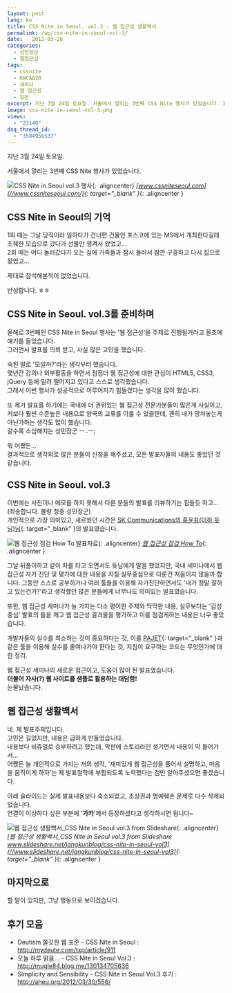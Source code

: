 ```yaml
---
layout: post
lang: ko
title: CSS Nite in Seoul. vol.3 - 웹 접근성 생활백서
permalink: /wp/css-nite-in-seoul-vol-3/
date:   2012-03-28
categories:
  - 성민장군
  - 웹접근성
tags:
  - cssnite
  - KWCAG20
  - 세미나
  - 웹 접근성
  - 일본
excerpt: 지난 3월 24일 토요일. 서울에서 열리는 3번째 CSS Nite 행사가 있었습니다. 1회 때는 그날 당직이라 일하다가 건너편 건물인 포스코에 있는 MS에서 개최한다길래 초췌한 모습으로 갔다가 선물만 챙겨서 왔었고… 2회 때는 어디 놀러갔다가 오는 길에 가족들과 잠시 들러서 잠깐 구경하고 다시 집으로 왔었고… 제대로 참석해본적이 없었습니다. 반성합니다. 올해로 3번째인 CSS Nite in Seoul 행사는 ‘웹 접근성’을 주제로 진행될거라고 올초에 얘기를 들었습니다. 그러면서 발표를 의뢰 받고, 사실 많은 고민을 했습니다. 속된 말로 ‘모일까?’라는 생각부터 했습니다. 몇년간 강의나 외부활동을 하면서 점점더 웹 접근성에 대한 관심이 HTML5 [...]
image: css-nite-in-seoul-vol-3.png
views:
  - "23148"
dsq_thread_id:
  - "3584956537"
---
```


지난 3월 24일 토요일.
  
서울에서 열리는 3번째 CSS Nite 행사가 있었습니다.

![CSS Nite in Seoul vol.3 행사](/assets/img/2012/cssnite_1-470x1024.png){: .aligncenter}
*[www.cssniteseoul.com](//www.cssniteseoul.com/){: target="_blank" }*{: .aligncenter }

## CSS Nite in Seoul의 기억

1회 때는 그날 당직이라 일하다가 건너편 건물인 포스코에 있는 MS에서 개최한다길래 초췌한 모습으로 갔다가 선물만 챙겨서 왔었고...  
2회 때는 어디 놀러갔다가 오는 길에 가족들과 잠시 들러서 잠깐 구경하고 다시 집으로 왔었고...

제대로 참석해본적이 없었습니다.

반성합니다. ㅎㅎ

## CSS Nite in Seoul. vol.3를 준비하며

올해로 3번째인 CSS Nite in Seoul 행사는 '웹 접근성'을 주제로 진행될거라고 올초에 얘기를 들었습니다.  
그러면서 발표를 의뢰 받고, 사실 많은 고민을 했습니다.

속된 말로 '모일까?'라는 생각부터 했습니다.  
몇년간 강의나 외부활동을 하면서 점점더 웹 접근성에 대한 관심이 HTML5, CSS3, jQuery 등에 밀려 떨어지고 있다고 스스로 생각했습니다.  
그래서 이번 행사가 성공적으로 이루어지기 힘들겠다는 생각을 많이 했습니다.

또 제가 발표를 하기에는 국내에 더 권위있는 웹 접근성 전문가분들이 많은게 사실이고, 저보다 훨씬 수준높은 내용으로 양국의 교류를 이룰 수 있을텐데, 괜히 내가 망쳐놓는게 아닌가하는 생각도 많이 했습니다.  
갈수록 소심해지는 성민장군 ㅡ..ㅡ;

뭐 어쨌든...  
결과적으로 생각외로 많은 분들이 신청을 해주셨고, 모든 발표자들의 내용도 좋았던 것 같습니다.

## CSS Nite in Seoul. vol.3

이번에는 사진이나 메모를 하지 못해서 다른 분들의 발표를 리뷰하기는 힘들듯 하고... (죄송합니다. 불량 청중 성민장군)  
개인적으로 가장 의미있고, 새로웠던 시간은 [SK Communications의 홍윤표(이하 듓님)님](//mydeute.com/){: target="_blank" }의 발표였습니다.

![웹 접근성 점검 How To 발표자료](/assets/img/2012/cssnite_2.png){: .aligncenter}
*[웹 접근성 점검 How To](//mydeute.com/txp/article/911)*{: .aligncenter }

그날 뒤풀이하고 같이 차를 타고 오면서도 듓님에게 말을 했었지만, 국내 세미나에서 웹 접근성 자가 진단 및 평가에 대한 내용을 지침·실무중심으로 다룬건 처음이지 않을까 합니다. 그동안 스스로 공부하거나 여러 툴들을 이용해 자가진단하면서도 '내가 정말 잘하고 있는건가?'라고 생각했던 많은 분들에게 너무나도 의미있는 발표였습니다.
  
또한, 웹 접근성 세미나가 늘 가지는 다소 평이한 주제와 딱딱한 내용, 실무보다는 '감성중심' 발표의 틀을 깨고 웹 접근성 결과물을 평가하고 이를 점검케하는 내용은 너무 좋았습니다.

개발자들의 실수를 최소하는 것이 중요하다는 것, 이를 [PAJET](//mydeute.com/was/pajet.html){: target="_blank" }과 같은 툴을 이용해 실수를 줄여나가야 한다는 것, 지침이 요구하는 코드는 무엇인가에 대한 정리.

웹 접근성 세미나의 새로운 접근이고, 도움이 많이 된 발표였습니다.  
**더불어 자사(?) 웹 사이트를 샘플로 활용하는 대담함!**  
눈물났습니다.

## 웹 접근성 생활백서

네. 제 발표주제입니다.  
고민은 길었지만, 내용은 급하게 만들었습니다.  
내용보다 비쥬얼로 승부하려고 했는데, 막판에 스토리라인 생기면서 내용이 막 들어가서...  
어쨌든 늘 개인적으로 가지는 저의 생각, '재미있게 웹 접근성을 풀어서 설명하고, 마음을 움직이게 하자'는 제 발표철학에 부합되도록 노력했다는 점만 알아주셨으면 좋겠습니다.

아래 슬라이드는 실제 발표내용보다 축소되었고, 초상권과 명예훼손 문제로 다수 삭제되었습니다.  
연결이 이상하다 싶은 부분에 '**가카**'께서 등장하셨다고 생각하시면 됩니다~

![웹 접근성 생활백서_CSS Nite in Seoul vol.3 from Slideshare](/assets/img/2012/css-nite-in-seoul-vol3-1-638.jpg){: .aligncenter}
*[웹 접근성 생활백서_CSS Nite in Seoul vol.3 from Slideshare  
www.slideshare.net/jangkunblog/css-nite-in-seoul-vol3](//www.slideshare.net/jangkunblog/css-nite-in-seoul-vol3){: target="_blank" }*{: .aligncenter }



## 마지막으로

할 말이 있지만, 그냥 행동으로 보이겠습니다.

## 후기 모음

  * Deutism 쫄깃한 웹 표준 - CSS Nite in Seoul : <http://mydeute.com/txp/article/911>
  * 오늘 하루 맑음... - CSS Nite in Seoul Vol.3 : <http://mugle84.blog.me/130134705636>
  * Simplicity and Sensibility - CSS Nite in Seoul Vol.3 후기 : <http://aheu.org/2012/03/30/556/>